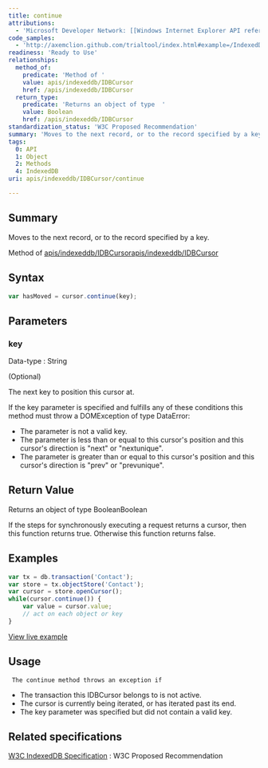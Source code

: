 ```yaml
---
title: continue
attributions:
  - 'Microsoft Developer Network: [[Windows Internet Explorer API reference](http://msdn.microsoft.com/en-us/library/ie/hh828809%28v=vs.85%29.aspx) Article]'
code_samples:
  - 'http://axemclion.github.com/trialtool/index.html#example=/IndexedDB/trialtool/moz_indexedDB.html&selected=Continue%20with%20cursor&'
readiness: 'Ready to Use'
relationships:
  method_of:
    predicate: 'Method of '
    value: apis/indexeddb/IDBCursor
    href: /apis/indexeddb/IDBCursor
  return_type:
    predicate: 'Returns an object of type  '
    value: Boolean
    href: /apis/indexeddb/IDBCursor
standardization_status: 'W3C Proposed Recommendation'
summary: 'Moves to the next record, or to the record specified by a key.'
tags:
  0: API
  1: Object
  2: Methods
  4: IndexedDB
uri: apis/indexeddb/IDBCursor/continue

---
```

## Summary

Moves to the next record, or to the record specified by a key.

Method of [apis/indexeddb/IDBCursor](/apis/indexeddb/IDBCursor)[apis/indexeddb/IDBCursor](/apis/indexeddb/IDBCursor)

## Syntax

``` js
var hasMoved = cursor.continue(key);
```

## Parameters

### key

 Data-type
:   String

(Optional)

The next key to position this cursor at.

If the key parameter is specified and fulfills any of these conditions this method must throw a DOMException of type DataError:

-   The parameter is not a valid key.
-   The parameter is less than or equal to this cursor's position and this cursor's direction is "next" or "nextunique".
-   The parameter is greater than or equal to this cursor's position and this cursor's direction is "prev" or "prevunique".

## Return Value

Returns an object of type BooleanBoolean

If the steps for synchronously executing a request returns a cursor, then this function returns true. Otherwise this function returns false.

## Examples

``` js
var tx = db.transaction('Contact');
var store = tx.objectStore('Contact');
var cursor = store.openCursor();
while(cursor.continue()) {
    var value = cursor.value;
    // act on each object or key
}
```

[View live example](http://axemclion.github.com/trialtool/index.html#example=/IndexedDB/trialtool/moz_indexedDB.html&selected=Continue%20with%20cursor&)

## Usage

     The continue method throws an exception if

-   The transaction this IDBCursor belongs to is not active.
-   The cursor is currently being iterated, or has iterated past its end.
-   The key parameter was specified but did not contain a valid key.

## Related specifications

[W3C IndexedDB Specification](http://www.w3.org/TR/IndexedDB/)
:   W3C Proposed Recommendation
